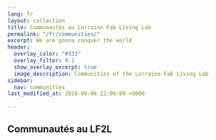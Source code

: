 ```yaml
---
lang: fr
layout: collection
title: Communautés au Lorraine Fab Living Lab
permalink: "/fr/communities/"
excerpt: We are gonna conquer the world
header:
  overlay_color: "#333"
  overlay_filter: 0.1
  show_overlay_excerpt: true
  image_description: Communities of the Lorraine Fab Living Lab
sidebar:
  nav: communities
last_modified_at: 2018-09-06 22:00:00 +0000

---
```

## Communautés au LF2L
